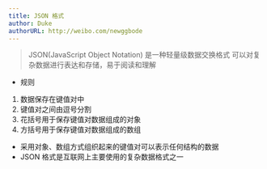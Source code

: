 ```yaml
---
title: JSON 格式
author: Duke
authorURL: http://weibo.com/newggbode
---
```

> JSON(JavaScript Object Notation) 是一种轻量级数据交换格式
> 可以对复杂数据进行表达和存储，易于阅读和理解

- 规则
1. 数据保存在键值对中
2. 键值对之间由逗号分割
3. 花括号用于保存键值对数据组成的对象
4. 方括号用于保存键值对数据组成的数组

- 采用对象、数组方式组织起来的键值对可以表示任何结构的数据
- JSON 格式是互联网上主要使用的复杂数据格式之一